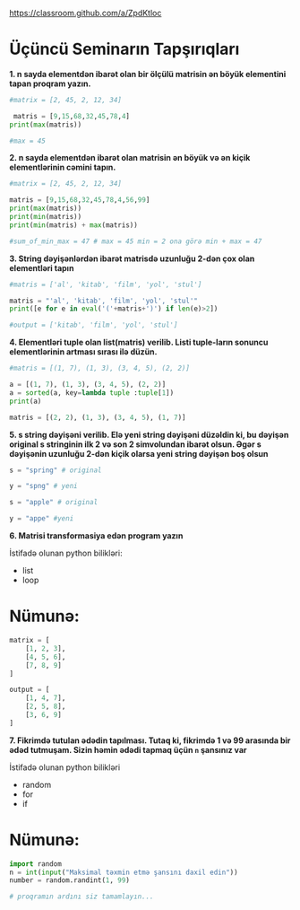 https://classroom.github.com/a/ZpdKtloc

# Üçüncü Seminarın Tapşırıqları

**1. n sayda elementdən ibarət olan bir ölçülü matrisin ən böyük elementini tapan proqram yazın.**

```python
#matrix = [2, 45, 2, 12, 34]

 matris = [9,15,68,32,45,78,4]
print(max(matris))

#max = 45
```

**2. n sayda elementdən ibarət olan matrisin ən böyük və ən kiçik elementlərinin cəmini tapın.**
```python
#matrix = [2, 45, 2, 12, 34]

matris = [9,15,68,32,45,78,4,56,99]
print(max(matris))
print(min(matris))
print(min(matris) + max(matris))

#sum_of_min_max = 47 # max = 45 min = 2 ona görə min + max = 47
```

**3. String dəyişənlərdən ibarət matrisdə uzunluğu 2-dən çox olan elementləri tapın**

```python
#matris = ['al', 'kitab', 'film', 'yol', 'stul']

matris = "'al', 'kitab', 'film', 'yol', 'stul'"
print([e for e in eval('('+matris+')') if len(e)>2])

#output = ['kitab', 'film', 'yol', 'stul']
```

**4. Elementləri tuple olan list(matris) verilib. Listi tuple-ların sonuncu elementlərinin artması sırası ilə düzün.**

```python
#matris = [(1, 7), (1, 3), (3, 4, 5), (2, 2)]

a = [(1, 7), (1, 3), (3, 4, 5), (2, 2)]
a = sorted(a, key=lambda tuple :tuple[1])
print(a)

matris = [(2, 2), (1, 3), (3, 4, 5), (1, 7)]

```

**5. s string dəyişəni verilib. Elə yeni string dəyişəni düzəldin ki, bu dəyişən original s stringinin ilk 2 və son 2 simvolundan ibarət olsun. Əgər s dəyişənin uzunluğu 2-dən kiçik olarsa yeni string dəyişən boş olsun**

```python
s = "spring" # original 

y = "spng" # yeni

s = "apple" # original

y = "appe" #yeni

```

**6. Matrisi transformasiya edən program yazın**

İstifadə olunan python bilikləri:
 - list
 - loop
# Nümunə:
```python
matrix = [
    [1, 2, 3],
    [4, 5, 6],
    [7, 8, 9]
]

output = [
    [1, 4, 7],
    [2, 5, 8],
    [3, 6, 9]
]
```
**7. Fikrimdə tutulan ədədin tapılması. Tutaq ki, fikrimdə 1 və 99 arasında bir ədəd tutmuşam. Sizin həmin ədədi tapmaq üçün `n` şansınız var**

İstifadə olunan python bilikləri
 - random
 - for
 - if

# Nümunə:
```python
import random
n = int(input("Maksimal təxmin etmə şansını daxil edin"))
number = random.randint(1, 99)

# proqramın ardını siz tamamlayın...
```
